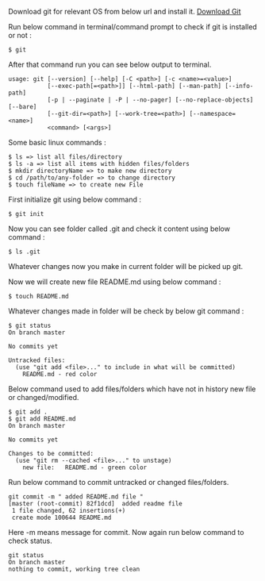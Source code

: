 
Download git for relevant OS from below url and install it.
[Download Git](https://git-scm.com/downloads)

Run below command in terminal/command prompt to check if git is installed or not :
```
$ git
```
After that command run you can see below output to terminal.
```
usage: git [--version] [--help] [-C <path>] [-c <name>=<value>]
           [--exec-path[=<path>]] [--html-path] [--man-path] [--info-path]
           [-p | --paginate | -P | --no-pager] [--no-replace-objects] [--bare]
           [--git-dir=<path>] [--work-tree=<path>] [--namespace=<name>]
           <command> [<args>]
```

Some basic linux commands :
```
$ ls => list all files/directory
$ ls -a => list all items with hidden files/folders 
$ mkdir directoryName => to make new directory
$ cd /path/to/any-folder => to change directory
$ touch fileName => to create new File
```

First initialize git using below command :
```
$ git init
```
Now you can see folder called .git and check it content using below command :
```
$ ls .git
```
Whatever changes now you make in current folder will be picked up git.

Now we will create new file README.md using below command :
```
$ touch README.md
```
Whatever changes made in folder will be check by below git command :
```
$ git status
On branch master

No commits yet

Untracked files:
  (use "git add <file>..." to include in what will be committed)
	README.md - red color
```

Below command used to add files/folders which have not in history new file or changed/modified.
```
$ git add . 
$ git add README.md
On branch master

No commits yet

Changes to be committed:
  (use "git rm --cached <file>..." to unstage)
	new file:   README.md - green color
```

Run below command to commit untracked or changed files/folders.
```
git commit -m " added README.md file "
[master (root-commit) 82f1dcd]  added readme file
 1 file changed, 62 insertions(+)
 create mode 100644 README.md
```
Here -m means message for commit.
Now again run below command to check status.
```
git status
On branch master
nothing to commit, working tree clean
```


